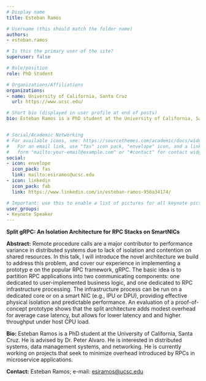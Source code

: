 ```yaml
---
# Display name
title: Esteban Ramos

# Username (this should match the folder name)
authors:
- esteban.ramos

# Is this the primary user of the site?
superuser: false

# Role/position
role: PhD Student

# Organizations/Affiliations
organizations: 
- name: University of California, Santa Cruz
  url: https://www.ucsc.edu/

# Short bio (displayed in user profile at end of posts)
bio: Esteban Ramos is a PhD student at the University of California, Santa Cruz. He is advised by Dr. Peter Alvaro. He is interested in distributed systems, data management systems, and networking. He is currently working on projects that seek to minimize overhead introduced by RPCs in microservice applications.  


# Social/Academic Networking
# For available icons, see: https://sourcethemes.com/academic/docs/widgets/#icons
#   For an email link, use "fas" icon pack, "envelope" icon, and a link in the
#   form "mailto:your-email@example.com" or "#contact" for contact widget.
social:
- icon: envelope
  icon_pack: fas
  link: mailto:esiramos@ucsc.edu
- icon: linkedin
  icon_pack: fab
  link: https://www.linkedin.com/in/esteban-ramos-956a34174/

# Important: use this to enable a list of pictures for all keynote pictures on the keynote speaker page.
user_groups:
- Keynote Speaker
---
```

**Split gRPC: An Isolation Architecture for RPC Stacks on SmartNICs**

**Abstract:** Remote procedure calls are a major contributor to performance variance in distributed systems due to lack of isolation and contention on shared resources. In this talk, I will introduce the novel architecture we build to address this problem, and cover our experience in implementing a prototyp e on the popular RPC framework, gRPC. The basic idea is to partition RPC applications into two communicating components: one dedicated to user-implemented business logic, and one dedicated to RPC infrastructure processing. The infrastructure process can be run on a dedicated core or on a smart NIC (e.g., IPU or DPU), providing effective physical isolation and predictable performance. An evaluation of a proof-of-concept prototype shows that the split architecture adds modest overhead for average case latency, but allows for lower latency and and higher throughput under host CPU load.


**Bio:** Esteban Ramos is a PhD student at the University of California, Santa Cruz. He is advised by Dr. Peter Alvaro. He is interested in distributed systems, data management systems, and networking. He is currently working on projects that seek to minimize overhead introduced by RPCs in microservice applications.  

**Contact:** Esteban Ramos; e-mail: esiramos@ucsc.edu

